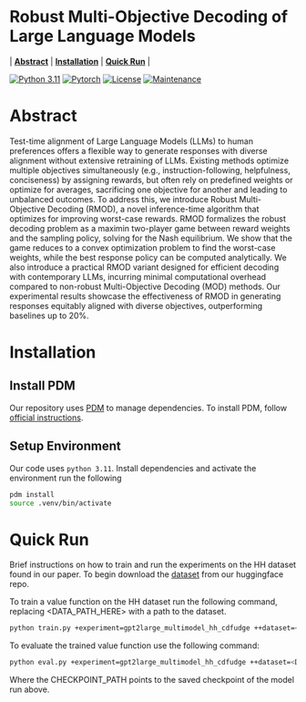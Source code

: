 # Robust Multi-Objective Decoding of Large Language Models

| **[Abstract](#abstract)**
| **[Installation](#installation)**
| **[Quick Run](#quickrun)** |

[![Python 3.11](https://img.shields.io/badge/python-3.11-blue.svg)](https://www.python.org/downloads/release/python-3119/)
[![Pytorch](https://img.shields.io/badge/Pytorch-2.5-red.svg)](https://shields.io/)
[![License](https://img.shields.io/badge/License-GPL%203.0-blue.svg)](https://opensource.org/licenses/Apache-2.0)
[![Maintenance](https://img.shields.io/badge/Maintained%3F-yes-green.svg)](https://GitHub.com/Naereen/StrapDown.js/graphs/commit-activity)

# Abstract
Test-time alignment of Large Language Models (LLMs) to human preferences offers a flexible way to generate responses with diverse alignment without extensive retraining of LLMs. Existing methods optimize multiple objectives simultaneously (e.g., instruction-following, helpfulness, conciseness) by assigning rewards, but often rely on predefined weights or optimize for averages, sacrificing one objective for another and leading to unbalanced outcomes. To address this, we introduce Robust Multi-Objective Decoding (RMOD), a novel inference-time algorithm that optimizes for improving worst-case rewards. RMOD formalizes the robust decoding problem as a maximin two-player game between reward weights and the sampling policy, solving for the Nash equilibrium. We show that the game reduces to a convex optimization problem to find the worst-case weights, while the best response policy can be computed analytically. We also introduce a practical RMOD variant designed for efficient decoding with contemporary LLMs, incurring minimal computational overhead compared to non-robust Multi-Objective Decoding (MOD) methods. Our experimental results showcase the effectiveness of RMOD in  generating responses equitably aligned with diverse objectives, outperforming baselines up to 20%.

# Installation

## Install PDM
Our repository uses [PDM](https://pdm-project.org/en/latest/) to manage dependencies. To install PDM, follow [official instructions](https://pdm-project.org/en/latest/#installation).

## Setup Environment
Our code uses `python 3.11`. Install dependencies and activate the environment run the following
```bash
pdm install
source .venv/bin/activate
```

# Quick Run

Brief instructions on how to train and run the experiments on the HH dataset found in our paper. To begin download the [dataset](https://huggingface.co/datasets/Robust-Decoding/HH_gemma-2-2b-it) from our huggingface repo.

To train a value function on the HH dataset run the following command, replacing <DATA_PATH_HERE> with a path to the dataset. 
```bash
python train.py +experiment=gpt2large_multimodel_hh_cdfudge ++dataset=<DATA_PATH_HERE> ++trainer.devices=[<GPU_IDS_HERE>]
```

To evaluate the trained value function use the following command:
```bash
python eval.py +experiment=gpt2large_multimodel_hh_cdfudge ++dataset=<DATA_PATH_HERE> ++trainer.devices=[<GPU_IDS_HERE>] checkpoint_path=<CHECKPOINT_PATH>
```
Where the CHECKPOINT_PATH points to the saved checkpoint of the model run above.

#
